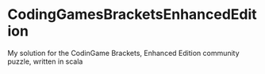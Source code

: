 # CodingGamesBracketsEnhancedEdition
My solution for the CodinGame Brackets, Enhanced Edition community puzzle, written in scala
